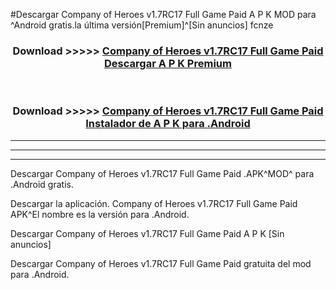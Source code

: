 #Descargar Company of Heroes v1.7RC17 Full Game Paid  A P K MOD para ^Android gratis.la última versión[Premium]^[Sin anuncios] fcnze



<div align="center">
<h3>Download >>>>> <a href="https://es-web.web.app/?es= Company of Heroes v1.7RC17 Full Game Paid ">Company of Heroes v1.7RC17 Full Game Paid  Descargar A P K Premium</a></h3><br>

<h3>Download >>>>> <a href="https://es-web.web.app/?es= Company of Heroes v1.7RC17 Full Game Paid ">Company of Heroes v1.7RC17 Full Game Paid  Instalador de A P K para .Android</a></h3>
</div>


----------------------------------------------------------

----------------------------------------------------------

----------------------------------------------------------

Descargar Company of Heroes v1.7RC17 Full Game Paid  .APK^MOD^ para .Android gratis.

Descargar la aplicación. Company of Heroes v1.7RC17 Full Game Paid  APK^El nombre es la versión para .Android.

Descargar Company of Heroes v1.7RC17 Full Game Paid  A P K [Sin anuncios]

Descargar Company of Heroes v1.7RC17 Full Game Paid  gratuita del mod para .Android.